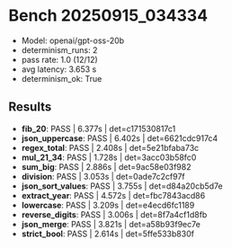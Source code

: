 # Bench 20250915_034334
- Model: openai/gpt-oss-20b
- determinism_runs: 2
- pass rate: 1.0 (12/12)
- avg latency: 3.653 s
- determinism_ok: True

## Results
- **fib_20**: PASS | 6.377s | det=c171530817c1
- **json_uppercase**: PASS | 6.402s | det=6621cdc917c4
- **regex_total**: PASS | 2.408s | det=5e21bfaba73c
- **mul_21_34**: PASS | 1.728s | det=3acc03b58fc0
- **sum_big**: PASS | 2.886s | det=9ac58e03f982
- **division**: PASS | 3.053s | det=0ade7c2cf97f
- **json_sort_values**: PASS | 3.755s | det=d84a20cb5d7e
- **extract_year**: PASS | 4.572s | det=fbc7843acd86
- **lowercase**: PASS | 3.209s | det=e4ecd6fc1189
- **reverse_digits**: PASS | 3.006s | det=8f7a4cf1d8fb
- **json_merge**: PASS | 3.821s | det=a58b93f9ec7e
- **strict_bool**: PASS | 2.614s | det=5ffe533b830f